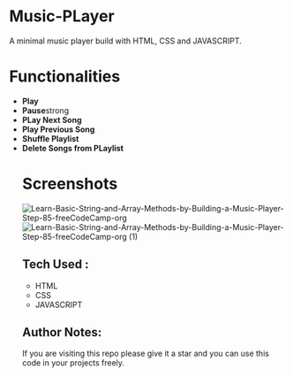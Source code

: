 # Music-PLayer
A minimal music player build with HTML, CSS and JAVASCRIPT.

# Functionalities
<ul>
  <li><strong>Play</strong></li>
  <li><strong>Pause</strong>strong</li>
  <li><strong>PLay Next Song</strong></li>
  <li><strong>Play Previous Song</strong></li>
  <li><strong>Shuffle Playlist</strong></li>
  <li><strong>Delete Songs from PLaylist</strong></li>
</il>

# Screenshots
![Learn-Basic-String-and-Array-Methods-by-Building-a-Music-Player-Step-85-freeCodeCamp-org](https://github.com/Kumardk8780/Music-PLayer/assets/54668564/00501917-e6b9-4d96-be99-9448dcee2d3f)
![Learn-Basic-String-and-Array-Methods-by-Building-a-Music-Player-Step-85-freeCodeCamp-org (1)](https://github.com/Kumardk8780/Music-PLayer/assets/54668564/a19f0cf0-4a88-4fc0-a930-99ae47a2449a)


## Tech Used :
<ul>
  <li>HTML</li>
  <li>CSS</li>
  <li>JAVASCRIPT</li>
</ul>

## Author Notes: 
If you are visiting this repo please give it a star and you can use this code in your projects freely.
